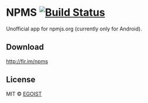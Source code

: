 # NPMS [![Build Status](https://img.shields.io/circleci/project/egoist/npms/master.svg)](https://circleci.com/gh/egoist/npms)

Unofficial app for npmjs.org (currently only for Android).

## Download

http://fir.im/npms

## License

MIT &copy; [EGOIST](https://github.com/egoist)
